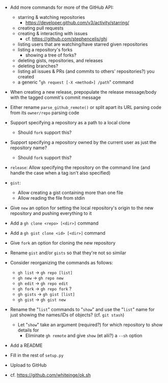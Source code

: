 - Add more commands for more of the GitHub API:
    - starring & watching repositories
        - <https://developer.github.com/v3/activity/starring/>
    - creating pull requests
    - creating & interacting with issues
        - cf. <https://github.com/stephencelis/ghi>
    - listing users that are watching/have starred given repositories
    - listing a repository's forks
        - showing a tree of forks?
    - deleting gists, repositories, and releases
    - deleting branches?
    - listing all issues & PRs (and commits to others' repositories?) you
      created
    - a generic "`gh request [-X <method>] /path`" command

- When creating a new release, prepopulate the release message/body with the
  tagged commit's commit message
- Either rename `parse_github_remote()` or split apart its URL parsing code
  from its `owner/repo` parsing code
- Support specifying a repository as a path to a local clone
    - Should `fork` support this?
- Support specifying a repository owned by the current user as just the
  repository name?
    - Should `fork` support this?
- `release`: Allow specifying the repository on the command line (and handle
  the case when a tag isn't also specified)
- `gist`:
    - Allow creating a gist containing more than one file
    - Allow reading the file from stdin
- Give `new` an option for setting the local repository's origin to the new
  repository and pushing everything to it
- Add a `gh clone <repo> [<dir>]` command
- Add a `gh gist clone <id> [<dir>]` command
- Give `fork` an option for cloning the new repository
- Rename `gist` and/or `gists` so that they're not so similar
- Consider reorganizing the commands as follows:
    - `gh list`  → `gh repo [list]`
    - `gh new`   → `gh repo new`
    - `gh edit`  → `gh repo edit`
    - `gh fork`  → `gh repo fork` ?
    - `gh gists` → `gh gist [list]`
    - `gh gist`  → `gh gist new`
- Rename the "`list`" commands to "`show`" and use the "`list`" name for just
  showing the names/IDs of objects?  (cf. `git stash`)
    - Let "`show`" take an argument (required?) for which repository to show
      details for
        - Eliminate `gh remote` and give `show` (et alii?) a `--sh` option

- Add a README
- Fill in the rest of `setup.py`
- Upload to GitHub
- cf. <https://github.com/whiteinge/ok.sh>
